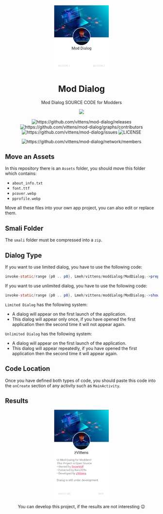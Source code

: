 <p align="center">
  <img width="180" src="./examples/ex1.jpg" alt="Mod Dialog">
</p>
  <h1 align="center">Mod Dialog</h1>
  <p align="center">Mod Dialog SOURCE CODE for Modders</p>
<p align="center">
    <img src="https://img.shields.io/github/stars/vittens/mod-dialog?style=social"/>
</p>
<p align="center">
    <img src="https://img.shields.io/github/downloads/vittens/mod-dialog/total.svg?style=flat-square" alt="https://github.com/vittens/mod-dialog/releases"/>
    <img src="https://img.shields.io/github/contributors/vittens/mod-dialog.svg" alt="https://github.com/vittens/mod-dialog/graphs/contributors"/>
    <img src="https://img.shields.io/github/issues/vittens/mod-dialog.svg" alt="https://github.com/vittens/mod-dialog/issues"/>
    <img src="https://img.shields.io/github/license/vittens/mod-dialog.svg" alt="LICENSE"/>
</p>
<p align="center">
    <img src="https://img.shields.io/github/forks/vittens/mod-dialog.svg?style=social" alt="https://github.com/vittens/mod-dialog/network/members"/>
</p>

## Move an Assets
In this repository there is an `Assets` folder, you should move this folder which contains:
- `about_info.txt`
- `font.ttf`
- `pcover.webp`
- `pprofile.webp`

Move all these files into your own app project, you can also edit or replace them.

## Smali Folder
The `smali` folder must be compressed into a `zip`.

## Dialog Type
If you want to use limited dialog, you have to use the following code:
```java
invoke-static/range {p0 .. p0}, Lmeh/vittens/moddialog/ModDialog;->prepare(Landroid/app/Activity;)V
```

If you want to use unlimited dialog, you have to use the following code:
```java
invoke-static/range {p0 .. p0}, Lmeh/vittens/moddialog/ModDialog;->showCrackerDialog(Landroid/content/Context;)V
```

`Limited Dialog` has the following system:
- A dialog will appear on the first launch of the application.
- This dialog will appear only once, if you have opened the first application then the second time it will not appear again.

`Unlimited Dialog` has the following system:
- A dialog will appear on the first launch of the application.
- This dialog will appear repeatedly, if you have opened the first application then the second time it will appear again.

## Code Location
Once you have defined both types of code, you should paste this code into the `onCreate` section of any activity such as `MainActivity`.

## Results
<p align="center">
  <img width="180" src="./examples/ex2.jpg">
</p>
<p align="center">You can develop this project, if the results are not interesting 😉</p>
